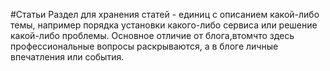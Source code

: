 #Статьи
Раздел для хранения статей - единиц с описанием какой-либо темы, например порядка
установки какого-либо сервиса или решение какой-либо проблемы. Основное отличие
от блога,втомчто здесь профессиональные вопросы раскрываются, а в блоге личные
впечатления или события.
